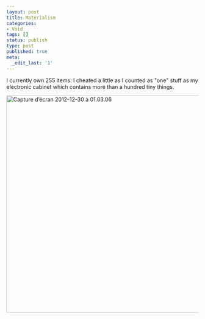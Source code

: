 ```yaml
---
layout: post
title: Materialism
categories:
- Void
tags: []
status: publish
type: post
published: true
meta:
  _edit_last: '1'
---
```

<!--:en-->I currently own 255 items. I cheated a little as I counted as "one" stuff as my electronic cabinet which contains more than a hundred tiny things.

<a href="http://www.petermeuel.com/blog/2012/12/materialism/capture-decran-2012-12-30-a-01-03-06/" rel="attachment wp-att-111"><img src="http://www.petermeuel.com/blog/wp-content/uploads/2012/12/Capture-d’écran-2012-12-30-à-01.03.06.png" alt="Capture d’écran 2012-12-30 à 01.03.06" width="624" height="571" class="aligncenter size-full wp-image-111" /></a><!--:-->
